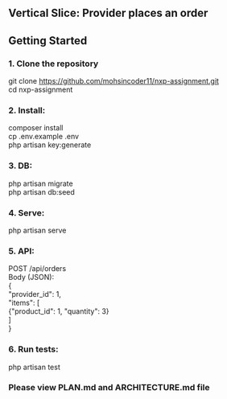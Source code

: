 ## Vertical Slice: Provider places an order

## Getting Started

### 1️. Clone the repository
git clone https://github.com/mohsincoder11/nxp-assignment.git  
cd nxp-assignment

### 2. Install:
   composer install  
   cp .env.example .env  
   php artisan key:generate  

### 3. DB:
   php artisan migrate  
   php artisan db:seed  

### 4. Serve:
   php artisan serve  

### 5. API:
   POST /api/orders  
   Body (JSON):  
   {  
     "provider_id": 1,  
     "items": [  
       {"product_id": 1, "quantity": 3}  
     ]  
   }  

### 6. Run tests:
   php artisan test

### Please view PLAN.md and ARCHITECTURE.md file